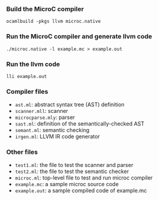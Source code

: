 ### Build the MicroC compiler

```
ocamlbuild -pkgs llvm microc.native
```

### Run the MicroC compiler and generate llvm code
```
./microc.native -l example.mc > example.out
```

### Run the llvm code
```
lli example.out
```

### Compiler files
-  `ast.ml`: abstract syntax tree (AST) definition
-  `scanner.mll`: scanner
-  `microcparse.mly`: parser
-  `sast.ml`: definition of the semantically-checked AST
-  `semant.ml`: semantic checking
-  `irgen.ml`: LLVM IR code generator

### Other files

- `test1.ml`: the file to test the scanner and parser
- `test2.ml`: the file to test the semantic checker
- `microc.ml`: top-level file to test and run microc compiler
- `example.mc`: a sample microc source code
- `example.out`: a sample compiled code of example.mc
